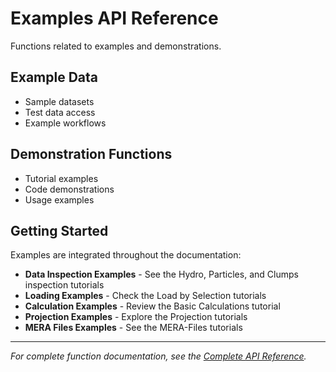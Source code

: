 # Examples API Reference

Functions related to examples and demonstrations.

## Example Data

- Sample datasets
- Test data access
- Example workflows

## Demonstration Functions

- Tutorial examples
- Code demonstrations
- Usage examples

## Getting Started

Examples are integrated throughout the documentation:

- **Data Inspection Examples** - See the Hydro, Particles, and Clumps inspection tutorials
- **Loading Examples** - Check the Load by Selection tutorials
- **Calculation Examples** - Review the Basic Calculations tutorial
- **Projection Examples** - Explore the Projection tutorials
- **MERA Files Examples** - See the MERA-Files tutorials

---
*For complete function documentation, see the [Complete API Reference](../api.md).*
